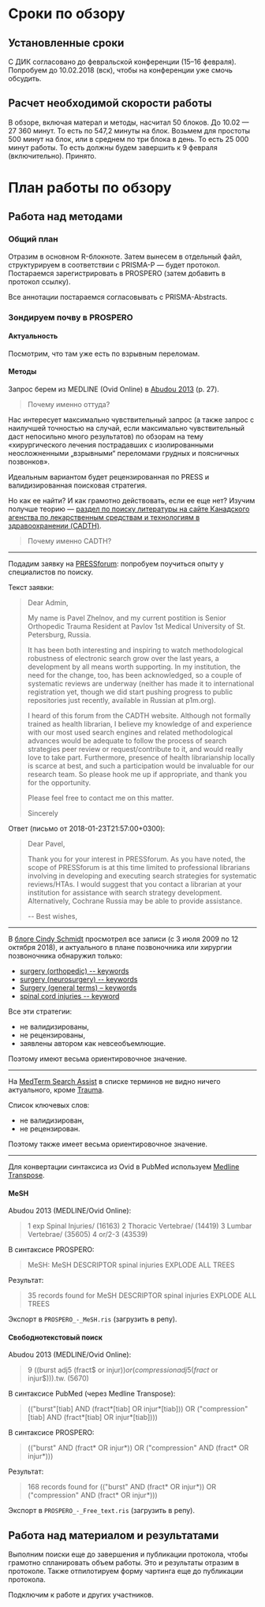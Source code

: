 # Сроки по обзору
## Установленные сроки
С ДИК согласовано до февральской конференции (15–16 февраля). Попробуем до 10.02.2018 (вск), чтобы на конференции уже смочь обсудить.

## Расчет необходимой скорости работы
В обзоре, включая матерал и методы, насчитал 50 блоков. До 10.02 — 27 360 минут. То есть по 547,2 минуты на блок. Возьмем для простоты 500 минут на блок, или в среднем по три блока в день. То есть 25 000 минут работы. То есть должны будем завершить к 9 февраля (включительно). Принято.

# План работы по обзору
## Работа над методами
### Общий план
Отразим в основном R-блокноте. Затем вынесем в отдельный файл, структурируем в соответствии с PRISMA-P — будет протокол. Постараемся зарегистрировать в PROSPERO (затем добавить в протокол ссылку).

Все аннотации постараемся согласовывать с PRISMA-Abstracts.

### Зондируем почву в PROSPERO
#### Актуальность
Посмотрим, что там уже есть по взрывным переломам.

#### Методы
Запрос берем из MEDLINE (Ovid Online) в [Abudou 2013](https://pubmed.gov/23740669) (p. 27).

> Почему именно оттуда?

Нас интересует максимально чувствительный запрос (а также запрос с наилучшей точностью на случай, если максимально чувствительный даст непосильно много результатов) по обзорам на тему «хирургического лечения пострадавших с изолированными неосложненными „взрывными“ переломами грудных и поясничных позвонков».

Идеальным вариантом будет рецензированная по PRESS и валидизированная поисковая стратегия.

Но как ее найти? И как грамотно действовать, если ее еще нет? Изучим получше теорию — [раздел по поиску литературы на сайте Канадского агенства по лекарственным средствам и технологиям в здравоохранении (CADTH)](https://www.cadth.ca/resources/finding-evidence).

> Почему именно CADTH?

-----

Подадим заявку на [PRESSforum](http://pressforum.pbworks.com): попробуем поучиться опыту у специалистов по поиску.

Текст заявки:

> Dear Admin,
>
> My name is Pavel Zhelnov, and my current postition is Senior Orthopedic Trauma Resident at Pavlov 1st Medical University of St. Petersburg, Russia.
>
> It has been both interesting and inspiring to watch methodological robustness of electronic search grow over the last years, a development by all means worth supporting. In my institution, the need for the change, too, has been acknowledged, so a couple of systematic reviews are underway (neither has made it to international registration yet, though we did start pushing progress to public repositories just recently, available in Russian at p1m.org).
>
> I heard of this forum from the CADTH website. Although not formally trained as health librarian, I believe my knowledge of and experience with our most used search engines and related methodological advances would be adequate to follow the process of search strategies peer review or request/contribute to it, and would really love to take part. Furthermore, presence of health  librarianship locally is scarce at best, and such a participation would be invaluable for our research team. So please hook me up if appropriate, and thank you for the opportunity.
>
> Please feel free to contact me on this matter.
>
> Sincerely

Ответ (письмо от 2018-01-23T21:57:00+0300):

> Dear Pavel,
>
> Thank you for your interest in PRESSforum.  As you have noted, the scope of PRESSforum is at this time limited to professional librarians involving in developing and executing search strategies for systematic reviews/HTAs.  I would suggest that you contact a librarian at your institution for assistance with search strategy development.  Alternatively, Cochrane Russia may be able to provide assistance.
>
> -- 
> Best wishes,

-----

В [блоге Cindy Schmidt](http://pubmedsearches.blogspot.com) просмотрел все записи (с 3 июля 2009 по 12 октября 2018), и актуального в плане позвоночника или хирургии позвоночника обнаружил только:

* [surgery (orthopedic) -- keywords](http://pubmedsearches.blogspot.com/2011/05/surgery-neurosurgery-keywords.html)
* [surgery (neurosurgery) -- keywords](http://pubmedsearches.blogspot.com/2011/05/surgery-neurosurgery-keywords.html)
* [Surgery (general terms) – keywords](http://pubmedsearches.blogspot.com/2011/05/surgery-general-terms-keywords.html)
* [spinal cord injuries -- keyword](http://pubmedsearches.blogspot.com/2010/05/spinal-cord-injuries-keyword.html)

Все эти стратегии:

* не валидизированы,
* не рецензированы,
* заявлены автором как невсеобъемлющие.

Поэтому имеют весьма ориентировочное значение.

-----

На [MedTerm Search Assist](https://www.hsls.pitt.edu/terms/) в списке терминов не видно ничего актуального, кроме [Trauma](https://www.hsls.pitt.edu/terms/term.php?t=142).

Список ключевых слов:

* не валидизирован,
* не рецензирован.

Поэтому также имеет весьма ориентировочное значение.

-----

Для конвертации синтаксиса из Ovid в PubMed используем [Medline Transpose](https://medlinetranspose.github.io).

#### MeSH

Abudou 2013 (MEDLINE/Ovid Online):

> 1 exp Spinal Injuries/ (16163)
> 2 Thoracic Vertebrae/ (14419)
> 3 Lumbar Vertebrae/ (35605)
> 4 or/2-3 (43539)

В синтаксисе PROSPERO:

> MeSH: MeSH DESCRIPTOR spinal injuries EXPLODE ALL TREES

Результат:

> 35 records found for MeSH DESCRIPTOR spinal injuries EXPLODE ALL TREES

Экспорт в `PROSPERO_-_MeSH.ris` (загрузить в репу).

#### Свободнотекстовый поиск

Abudou 2013 (MEDLINE/Ovid Online):

> 9 ((burst adj5 (fract$ or injur$)) or (compression adj5 (fract$ or injur$))).tw. (5670)

В синтаксисе PubMed (через Medline Transpose):

> (("burst"[tiab] AND (fract*[tiab] OR injur*[tiab])) OR ("compression"[tiab] AND (fract*[tiab] OR injur*[tiab])))

В синтаксисе PROSPERO:

> (("burst" AND (fract* OR injur*)) OR ("compression" AND (fract* OR injur*)))

Результат:

> 168 records found for (("burst" AND (fract* OR injur*)) OR ("compression" AND (fract* OR injur*)))

Экспорт в `PROSPERO_-_Free_text.ris` (загрузить в репу).

## Работа над материалом и результатами
Выполним поиски еще до завершения и публикации протокола, чтобы грамотно спланировать объем работы. Это и результаты отразим в протоколе. Также отпилотируем форму чартинга еще до публикации протокола.

Подключим к работе и других участников.